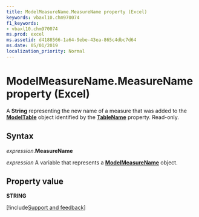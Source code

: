 ```yaml
---
title: ModelMeasureName.MeasureName property (Excel)
keywords: vbaxl10.chm970074
f1_keywords:
- vbaxl10.chm970074
ms.prod: excel
ms.assetid: d4188566-1a64-9ebe-43ea-865c4dbc7d64
ms.date: 05/01/2019
localization_priority: Normal
---
```



# ModelMeasureName.MeasureName property (Excel)

A **String** representing the new name of a measure that was added to the **[ModelTable](Excel.modeltable.md)** object identified by the **[TableName](Excel.modelmeasurename.tablename.md)** property. Read-only.


## Syntax

_expression_.**MeasureName**

_expression_ A variable that represents a **[ModelMeasureName](Excel.modelmeasurename.md)** object.


## Property value

**STRING**




[!include[Support and feedback](~/includes/feedback-boilerplate.md)]